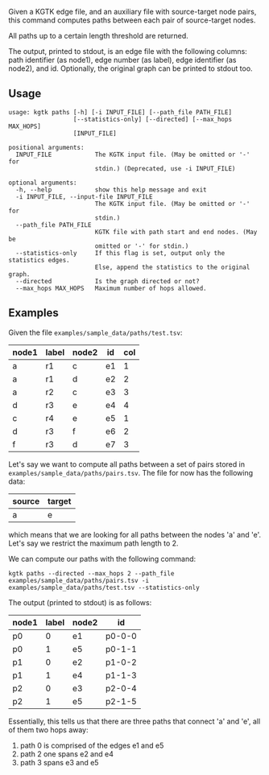 Given a KGTK edge file, and an auxiliary file with source-target node pairs, this command computes paths between each pair of source-target nodes.

All paths up to a certain length threshold are returned.

The output, printed to stdout, is an edge file with the following columns: path identifier (as node1), edge number (as label), edge identifier (as node2), and id. Optionally, the original graph can be printed to stdout too.

## Usage
```
usage: kgtk paths [-h] [-i INPUT_FILE] [--path_file PATH_FILE]
                  [--statistics-only] [--directed] [--max_hops MAX_HOPS]
                  [INPUT_FILE]

positional arguments:
  INPUT_FILE            The KGTK input file. (May be omitted or '-' for
                        stdin.) (Deprecated, use -i INPUT_FILE)

optional arguments:
  -h, --help            show this help message and exit
  -i INPUT_FILE, --input-file INPUT_FILE
                        The KGTK input file. (May be omitted or '-' for
                        stdin.)
  --path_file PATH_FILE
                        KGTK file with path start and end nodes. (May be
                        omitted or '-' for stdin.)
  --statistics-only     If this flag is set, output only the statistics edges.
                        Else, append the statistics to the original graph.
  --directed            Is the graph directed or not?
  --max_hops MAX_HOPS   Maximum number of hops allowed.
```

## Examples

Given the file `examples/sample_data/paths/test.tsv`:

| node1 | label | node2 | id | col |
| -- | -- | -- | -- | -- |
| a | r1 | c | e1 | 1 |
| a | r1 | d | e2 | 2 |
| a | r2 | c | e3 | 3 |
| d | r3 | e | e4 | 4 |
| c | r4 | e | e5 | 1 |
| d | r3 | f | e6 | 2 |
| f | r3 | d | e7 | 3 |

Let's say we want to compute all paths between a set of pairs stored in `examples/sample_data/paths/pairs.tsv`. The file for now has the following data:

| source | target |
| -- | -- |
| a | e |

which means that we are looking for all paths between the nodes 'a' and 'e'. Let's say we restrict the maximum path length to 2. 

We can compute our paths with the following command:

```
kgtk paths --directed --max_hops 2 --path_file examples/sample_data/paths/pairs.tsv -i examples/sample_data/paths/test.tsv --statistics-only
```

The output (printed to stdout) is as follows:

| node1 | label | node2 | id |
| -- | -- | -- | -- | 
| p0 |  0 |	e1 | p0-0-0 |
| p0 |	1 |	e5 | p0-1-1 |
| p1 |	0 |	e2 | p1-0-2 |
| p1 |	1 |	e4 | p1-1-3 |
| p2 |	0 |	e3 | p2-0-4 |
| p2 |	1 |	e5 | p2-1-5 |

Essentially, this tells us that there are three paths that connect 'a' and 'e', all of them two hops away:

1. path 0 is comprised of the edges e1 and e5
2. path 2 one spans e2 and e4
3. path 3 spans e3 and e5

